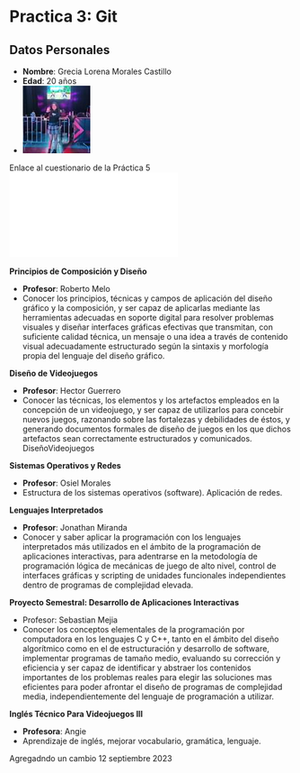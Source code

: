 # Practica 3: Git

## Datos Personales

- **Nombre**: Grecia Lorena Morales Castillo
- **Edad**: 20 años
- ![Greys](/carpeta/img/greys.jpg)

Enlace al cuestionario de la Práctica 5 ![practica5](/carpeta/practica-5.md)


**Principios de Composición y Diseño**
- **Profesor**: Roberto Melo
- Conocer los principios, técnicas y campos de aplicación del diseño gráfico y la composición, y ser capaz de aplicarlas mediante las herramientas adecuadas en soporte digital para resolver problemas visuales y diseñar interfaces gráficas efectivas que transmitan, con suficiente calidad técnica, un mensaje o una idea a través de contenido visual adecuadamente estructurado según la sintaxis y morfología propia del lenguaje del diseño gráfico.

**Diseño de Videojuegos**
- **Profesor**: Hector Guerrero
- Conocer las técnicas, los elementos y los artefactos empleados en la concepción de un videojuego, y ser capaz de utilizarlos para concebir nuevos juegos, razonando sobre las fortalezas y debilidades de éstos, y generando documentos formales de diseño de juegos en los que dichos artefactos sean correctamente estructurados y comunicados.
 DiseñoVideojuegos

**Sistemas Operativos y Redes**
- **Profesor**: Osiel Morales
- Estructura de los sistemas operativos (software). Aplicación de redes.

**Lenguajes Interpretados**
- **Profesor**: Jonathan Miranda
- Conocer y saber aplicar la programación con los lenguajes interpretados más utilizados en el ámbito de la programación de aplicaciones interactivas, para adentrarse en la metodología de programación lógica de mecánicas de juego de alto nivel, control de interfaces gráficas y scripting de unidades funcionales independientes dentro de programas de complejidad elevada.


**Proyecto Semestral: Desarrollo de Aplicaciones Interactivas**
- Profesor: Sebastian Mejia
- Conocer los conceptos elementales de la programación por computadora en los lenguajes C y C++, tanto en el ámbito del diseño algorítmico como en el de estructuración y desarrollo de software, implementar programas de tamaño medio, evaluando su corrección y eficiencia y ser capaz de identificar y abstraer los contenidos importantes de los problemas reales para elegir las soluciones mas eficientes para poder afrontar el diseño de programas de complejidad media, independientemente del lenguaje de programación a utilizar.


**Inglés Técnico Para Videojuegos III**
- **Profesora**: Angie
- Aprendizaje de inglés, mejorar vocabulario, gramática, lenguaje.

Agregadndo un cambio 12 septiembre 2023